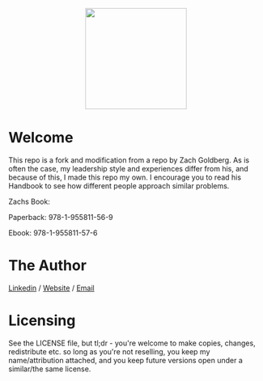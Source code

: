 <p align="center">
  <img width="200" src="published_files/cover.png">
</p>


# Welcome


This repo is a fork and modification from a repo by Zach Goldberg. As is often the case, my leadership style and experiences differ from his, and because of this, I made this repo my own. I encourage you to read his Handbook to see how different people approach similar problems.

Zachs Book:

Paperback: 978-1-955811-56-9

Ebook: 978-1-955811-57-6

# The Author
[Linkedin](https://www.linkedin.com/in/zachgoldberg/) / [Website](https://zachgoldberg.com) / [Email](mailto:zach@zachgoldberg.com)

# Licensing
See the LICENSE file, but tl;dr - you're welcome to make copies, changes, redistribute etc. so long as you're not reselling, you keep my name/attribution attached, and you keep future versions open under a similar/the same license.


